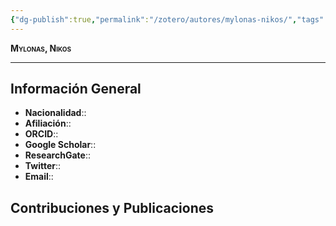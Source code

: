 ```yaml
---
{"dg-publish":true,"permalink":"/zotero/autores/mylonas-nikos/","tags":["#autor","#researcher"]}
---
```



<span style="font-variant:small-caps; font-weight: bold;"> Mylonas, Nikos </span>

---


## Información General

- **Nacionalidad**:: 
- **Afiliación**:: 
- **ORCID**:: 
- **Google Scholar**:: 
- **ResearchGate**:: 
- **Twitter**:: 
- **Email**::
  
## Contribuciones y Publicaciones






